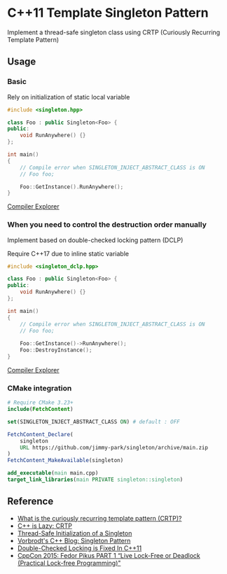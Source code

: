 # C++11 Template Singleton Pattern

Implement a thread-safe singleton class using CRTP (Curiously Recurring Template Pattern)

## Usage

### Basic

Rely on initialization of static local variable

```cpp
#include <singleton.hpp>

class Foo : public Singleton<Foo> {
public:
    void RunAnywhere() {}
};

int main()
{
    // Compile error when SINGLETON_INJECT_ABSTRACT_CLASS is ON
    // Foo foo;

    Foo::GetInstance().RunAnywhere();
}
```

[Compiler Explorer](https://godbolt.org/z/PP76b6f3z)

### When you need to control the destruction order manually

Implement based on double-checked locking pattern (DCLP)

Require C++17 due to inline static variable

```cpp
#include <singleton_dclp.hpp>

class Foo : public Singleton<Foo> {
public:
    void RunAnywhere() {}
};

int main()
{
    // Compile error when SINGLETON_INJECT_ABSTRACT_CLASS is ON
    // Foo foo;
    
    Foo::GetInstance()->RunAnywhere();
    Foo::DestroyInstance();
}
```

[Compiler Explorer](https://godbolt.org/z/3hvxEdc87)

### CMake integration

```CMake
# Require CMake 3.23+
include(FetchContent)

set(SINGLETON_INJECT_ABSTRACT_CLASS ON) # default : OFF

FetchContent_Declare(
    singleton
    URL https://github.com/jimmy-park/singleton/archive/main.zip
)
FetchContent_MakeAvailable(singleton)

add_executable(main main.cpp)
target_link_libraries(main PRIVATE singleton::singleton)
```

## Reference

- [What is the curiously recurring template pattern (CRTP)?](https://stackoverflow.com/questions/4173254/what-is-the-curiously-recurring-template-pattern-crtp/4173298#4173298)
- [C++ is Lazy: CRTP](https://www.modernescpp.com/index.php/component/content/article/42-blog/functional/273-c-is-still-lazy)
- [Thread-Safe Initialization of a Singleton](https://www.modernescpp.com/index.php/thread-safe-initialization-of-a-singleton)
- [Vorbrodt's C++ Blog: Singleton Pattern](https://vorbrodt.blog/2020/07/10/singleton-pattern/)
- [Double-Checked Locking is Fixed In C++11](https://preshing.com/20130930/double-checked-locking-is-fixed-in-cpp11/)
- [CppCon 2015: Fedor Pikus PART 1 “Live Lock-Free or Deadlock (Practical Lock-free Programming)"](https://www.youtube.com/watch?v=lVBvHbJsg5Y)
